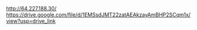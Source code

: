 http://64.227.188.30/
https://drive.google.com/file/d/1EMSsdJMT22zatAEAkzayAmBHP2SCqm1x/view?usp=drive_link
